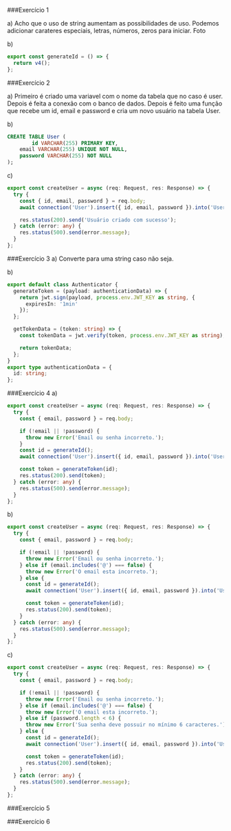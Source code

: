 ###Exercício 1

a) Acho que o uso de string aumentam as possibilidades de uso. Podemos adicionar carateres especiais, letras, números, zeros para iniciar. Foto

b)

```ts
export const generateId = () => {
  return v4();
};
```

###Exercício 2

a) Primeiro é criado uma variavel com o nome da tabela que no caso é user. Depois é feita a conexão com o banco de dados. Depois é feito uma função que recebe um id, email e password e cria um novo usuário na tabela User.

b)

```sql
CREATE TABLE User (
		id VARCHAR(255) PRIMARY KEY,
    email VARCHAR(255) UNIQUE NOT NULL,
    password VARCHAR(255) NOT NULL
);
```

c)

```ts
export const createUser = async (req: Request, res: Response) => {
  try {
    const { id, email, password } = req.body;
    await connection('User').insert({ id, email, password }).into('User');

    res.status(200).send('Usuário criado com sucesso');
  } catch (error: any) {
    res.status(500).send(error.message);
  }
};
```

###Exercício 3
a) Converte para uma string caso não seja.

b)

```ts
export default class Authenticator {
  generateToken = (payload: authenticationData) => {
    return jwt.sign(payload, process.env.JWT_KEY as string, {
      expiresIn: '1min'
    });
  };

  getTokenData = (token: string) => {
    const tokenData = jwt.verify(token, process.env.JWT_KEY as string);

    return tokenData;
  };
}
export type authenticationData = {
  id: string;
};
```

###Exercício 4
a)

```ts
export const createUser = async (req: Request, res: Response) => {
  try {
    const { email, password } = req.body;

    if (!email || !password) {
      throw new Error('Email ou senha incorreto.');
    }
    const id = generateId();
    await connection('User').insert({ id, email, password }).into('User');

    const token = generateToken(id);
    res.status(200).send(token);
  } catch (error: any) {
    res.status(500).send(error.message);
  }
};
```

b)

```ts
export const createUser = async (req: Request, res: Response) => {
  try {
    const { email, password } = req.body;

    if (!email || !password) {
      throw new Error('Email ou senha incorreto.');
    } else if (email.includes('@') === false) {
      throw new Error('O email esta incorreto.');
    } else {
      const id = generateId();
      await connection('User').insert({ id, email, password }).into('User');

      const token = generateToken(id);
      res.status(200).send(token);
    }
  } catch (error: any) {
    res.status(500).send(error.message);
  }
};
```

c)

```ts
export const createUser = async (req: Request, res: Response) => {
  try {
    const { email, password } = req.body;

    if (!email || !password) {
      throw new Error('Email ou senha incorreto.');
    } else if (email.includes('@') === false) {
      throw new Error('O email esta incorreto.');
    } else if (password.length < 6) {
      throw new Error('Sua senha deve possuir no mínimo 6 caracteres.');
    } else {
      const id = generateId();
      await connection('User').insert({ id, email, password }).into('User');

      const token = generateToken(id);
      res.status(200).send(token);
    }
  } catch (error: any) {
    res.status(500).send(error.message);
  }
};
```

###Exercício 5

###Exercício 6
